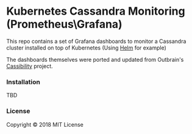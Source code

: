 # Kubernetes Cassandra Monitoring (Prometheus\Grafana)

This repo contains a set of Grafana dashboards to monitor a Cassandra cluster installed on top of Kubernetes (Using [Helm](http://https://github.com/kubernetes/charts/tree/master/incubator/cassandra "Helm") for example)

The dashboards themselves were ported and updated from Outbrain's [Cassibility](http://https://github.com/outbrain/Cassibility "Cassibility") project.

### Installation

TBD


### License
Copyright &copy; 2018 MIT License
